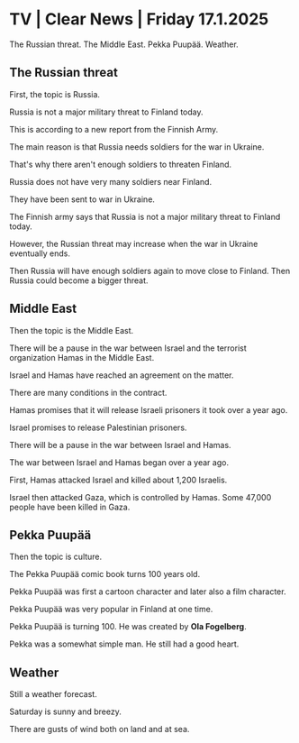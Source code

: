 # TV \| Clear News \| Friday 17.1.2025

The Russian threat. The Middle East. Pekka Puupää. Weather.

## The Russian threat

First, the topic is Russia.

Russia is not a major military threat to Finland today.

This is according to a new report from the Finnish Army.

The main reason is that Russia needs soldiers for the war in Ukraine.

That's why there aren't enough soldiers to threaten Finland.

Russia does not have very many soldiers near Finland.

They have been sent to war in Ukraine.

The Finnish army says that Russia is not a major military threat to Finland today.

However, the Russian threat may increase when the war in Ukraine eventually ends.

Then Russia will have enough soldiers again to move close to Finland. Then Russia could become a bigger threat.

## Middle East

Then the topic is the Middle East.

There will be a pause in the war between Israel and the terrorist organization Hamas in the Middle East.

Israel and Hamas have reached an agreement on the matter.

There are many conditions in the contract.

Hamas promises that it will release Israeli prisoners it took over a year ago.

Israel promises to release Palestinian prisoners.

There will be a pause in the war between Israel and Hamas.

The war between Israel and Hamas began over a year ago.

First, Hamas attacked Israel and killed about 1,200 Israelis.

Israel then attacked Gaza, which is controlled by Hamas. Some 47,000 people have been killed in Gaza.

## Pekka Puupää

Then the topic is culture.

The Pekka Puupää comic book turns 100 years old.

Pekka Puupää was first a cartoon character and later also a film character.

Pekka Puupää was very popular in Finland at one time.

Pekka Puupää is turning 100. He was created by **Ola Fogelberg**.

Pekka was a somewhat simple man. He still had a good heart.

## Weather

Still a weather forecast.

Saturday is sunny and breezy.

There are gusts of wind both on land and at sea.
